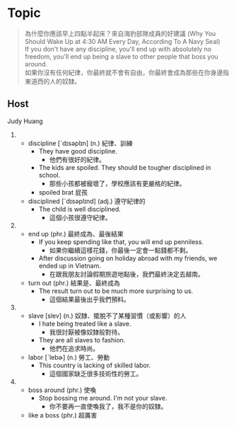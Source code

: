 # Topic

> 為什麼你應該早上四點半起床？來自海豹部隊成員的好建議 (Why You Should Wake Up at 4:30 AM Every Day, According To A Navy Seal)<br>
> If you don't have any discipline, you'll end up with absolutely no freedom, you'll end up being a slave to other people that boss you around.<br>
> 如果你沒有任何紀律，你最終就不會有自由，你最終會成為那些在你身邊指東道西的人的奴隸。<br>

## Host
Judy Huang

1.
    * discipline  [ˋdɪsəplɪn]  (n.)  紀律、訓練
      -  They have good discipline.
         +  他們有很好的紀律。
      -  The kids are spoiled. They should be tougher disciplined in school.
         +  那些小孩都被寵壞了，學校應該有更嚴格的紀律。
      -  spoiled brat 屁孩
    * disciplined  [ˋdɪsəplɪnd]  (adj.)  遵守紀律的
      -  The child is well disciplined.
         +  這個小孩很遵守紀律。
2. 
    * end up  (phr.)  最終成為、最後結果
      -  If you keep spending like that, you will end up penniless.
         +  如果你繼續這樣花錢，你最後一定會一點錢都不剩。
      -  After discussion going on holiday abroad with my friends, we ended up in Vietnam.
         +  在跟我朋友討論假期旅遊地點後，我們最終決定去越南。
    * turn out  (phr.)  結果是、最終成為
      -  The result turn out to be much more surprising to us.
         +  這個結果最後出乎我們預料。
3.
    * slave  [slev]  (n.)  奴隸、擺脫不了某種習慣（或影響）的人
      -  I hate being treated like a slave.
         +  我很討厭被像奴隸般對待。
      -  They are all slaves to fashion.
         +  他們在追求時尚。
    * labor  [ˋlebɚ]  (n.)  勞工、勞動
      -  This country is lacking of skilled labor.
         +  這個國家缺乏很多技術性的勞工。
4. 
    * boss around  (phr.)  使喚
      -  Stop bossing me around. I'm not your slave.
         +  你不要再一直使喚我了，我不是你的奴隸。
    * like a boss  (phr.)  超厲害
